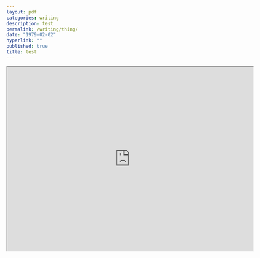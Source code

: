 ```yaml
---
layout: pdf
categories: writing
description: test
permalink: /writing/thing/
date: "1979-02-02"
hyperlink: ""
published: true
title: test
---
```


<iframe src="https://drive.google.com/file/d/0B8aGkJVsdqiJVElJMWV2VXFEbDg/preview" width="640" height="480"></iframe>
